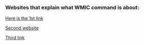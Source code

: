 ### Websites that explain what WMIC command is about:

[Here is the 1st link](https://www.techtarget.com/searchenterprisedesktop/definition/Windows-Management-Instrumentation-Command-line-WMIC)

[Second website](https://askgarth.com/blog/how-to-use-wmic/)

[Third link](https://www.xorrior.com/wmic-the-enterprise/)

